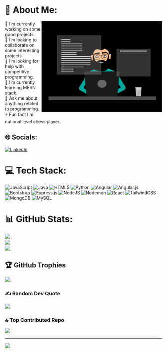 # 💫 About Me:
<img  src="./thoughtworks-gif_dribbble.gif" height="290px" align="right" />
🔭 I’m currently working on some good projects.<br>👯 I’m looking to collaborate on some interesting  projects.<br>🤝 I’m looking for help with competitive programming.<br>🌱 I’m currently learning MERN stack.<br>💬 Ask me about anything related to programming.<br>⚡ Fun fact I'm national level chess player. 





## 🌐 Socials:
[![LinkedIn](https://img.shields.io/badge/LinkedIn-%230077B5.svg?logo=linkedin&logoColor=white)](https://linkedin.com/in/https://www.linkedin.com/in/madhukar-ranjan-301315295/) 

# 💻 Tech Stack:
![JavaScript](https://img.shields.io/badge/javascript-%23323330.svg?style=flat&logo=javascript&logoColor=%23F7DF1E) ![Java](https://img.shields.io/badge/java-%23ED8B00.svg?style=flat&logo=openjdk&logoColor=white) ![HTML5](https://img.shields.io/badge/html5-%23E34F26.svg?style=flat&logo=html5&logoColor=white) ![Python](https://img.shields.io/badge/python-3670A0?style=flat&logo=python&logoColor=ffdd54) ![Angular](https://img.shields.io/badge/angular-%23DD0031.svg?style=flat&logo=angular&logoColor=white) ![Angular.js](https://img.shields.io/badge/angular.js-%23E23237.svg?style=flat&logo=angularjs&logoColor=white) ![Bootstrap](https://img.shields.io/badge/bootstrap-%238511FA.svg?style=flat&logo=bootstrap&logoColor=white) ![Express.js](https://img.shields.io/badge/express.js-%23404d59.svg?style=flat&logo=express&logoColor=%2361DAFB) ![NodeJS](https://img.shields.io/badge/node.js-6DA55F?style=flat&logo=node.js&logoColor=white) ![Nodemon](https://img.shields.io/badge/NODEMON-%23323330.svg?style=flat&logo=nodemon&logoColor=%BBDEAD) ![React](https://img.shields.io/badge/react-%2320232a.svg?style=flat&logo=react&logoColor=%2361DAFB) ![TailwindCSS](https://img.shields.io/badge/tailwindcss-%2338B2AC.svg?style=flat&logo=tailwind-css&logoColor=white) ![MongoDB](https://img.shields.io/badge/MongoDB-%234ea94b.svg?style=flat&logo=mongodb&logoColor=white) ![MySQL](https://img.shields.io/badge/mysql-%2300000f.svg?style=flat&logo=mysql&logoColor=white)
# 📊 GitHub Stats:
![](https://github-readme-stats.vercel.app/api?username=Madhukar-Ranjan&theme=swift&hide_border=false&include_all_commits=false&count_private=false)<br/>
![](https://github-readme-streak-stats.herokuapp.com/?user=Madhukar-Ranjan&theme=swift&hide_border=false)<br/>
![](https://github-readme-stats.vercel.app/api/top-langs/?username=Madhukar-Ranjan&theme=swift&hide_border=false&include_all_commits=false&count_private=false&layout=compact)

## 🏆 GitHub Trophies
![](https://github-profile-trophy.vercel.app/?username=Madhukar-Ranjan&theme=monokai&no-frame=true&no-bg=true&margin-w=4)

### ✍️ Random Dev Quote
![](https://quotes-github-readme.vercel.app/api?type=vetical&theme=radical)

### 🔝 Top Contributed Repo
![](https://github-contributor-stats.vercel.app/api?username=Madhukar-Ranjan&limit=5&theme=dark&combine_all_yearly_contributions=true)

---
[![](https://visitcount.itsvg.in/api?id=Madhukar-Ranjan&icon=5&color=12)](https://visitcount.itsvg.in)

<!-- Proudly created with GPRM ( https://gprm.itsvg.in ) -->

